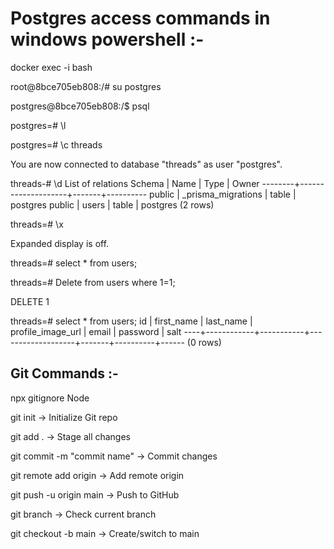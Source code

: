

# Postgres access commands in windows powershell :- 

docker exec -i <dockername> bash

root@8bce705eb808:/# su postgres

postgres@8bce705eb808:/$ psql


postgres=# \l

postgres=# \c threads

You are now connected to database "threads" as user "postgres".


threads-# \d
               List of relations
 Schema |        Name        | Type  |  Owner
--------+--------------------+-------+----------
 public | _prisma_migrations | table | postgres
 public | users              | table | postgres
(2 rows)


threads=# \x

Expanded display is off.


threads=# select * from users;

threads=# Delete from users where 1=1;

DELETE 1

threads=# select * from users;
 id | first_name | last_name | profile_image_url | email | password | salt
----+------------+-----------+-------------------+-------+----------+------
(0 rows)



## Git Commands :-


npx gitignore Node

git init   -> Initialize Git repo

git add .  -> Stage all changes

git commit -m "commit name"   -> Commit changes

git remote add origin <url>   -> Add remote origin

git push -u origin main  -> Push to GitHub

git branch -> Check current branch

git checkout -b main -> Create/switch to main




